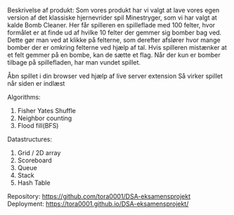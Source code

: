 Beskrivelse af produkt:
Som vores produkt har vi valgt at lave vores egen version af det klassiske hjernevrider spil Minestryger, som vi har valgt at kalde Bomb Cleaner.
Her får spilleren en spilleflade med 100 felter, hvor formålet er at finde ud af hvilke 10 felter der gemmer sig bomber bag ved.
Dette gør man ved at klikke på felterne, som derefter afslører hvor mange bomber der er omkring felterne ved hjælp af tal.
Hvis spilleren mistænker at et felt gemmer på en bombe, kan de sætte et flag.
Når der kun er bomber tilbage på spillefladen, har man vundet spillet.

Åbn spillet i din browser ved hjælp af live server extension
Så virker spillet når siden er indlæst


Algorithms:
1. Fisher Yates Shuffle
2. Neighbor counting
3. Flood fill(BFS)

Datastructures:
1. Grid / 2D array
2. Scoreboard
3. Queue
4. Stack
5. Hash Table

Repository: https://github.com/tora0001/DSA-eksamensprojekt  
Deployment: https://tora0001.github.io/DSA-eksamensprojekt/  

